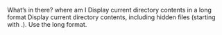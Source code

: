What’s in there?
where am I
Display current directory contents in a long format
Display current directory contents, including hidden files (starting with .). Use the long format.
